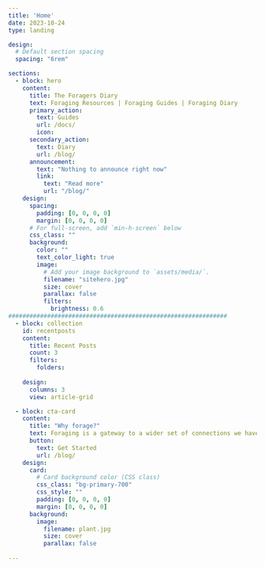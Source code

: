 ```yaml
---
title: 'Home'
date: 2023-10-24
type: landing

design:
  # Default section spacing
  spacing: "6rem"

sections:
  - block: hero
    content:
      title: The Foragers Diary
      text: Foraging Resources | Foraging Guides | Foraging Diary
      primary_action:
        text: Guides
        url: /docs/
        icon:
      secondary_action:
        text: Diary
        url: /blog/
      announcement:
        text: "Nothing to announce right now"
        link:
          text: "Read more"
          url: "/blog/"
    design:
      spacing:
        padding: [0, 0, 0, 0]
        margin: [0, 0, 0, 0]
      # For full-screen, add `min-h-screen` below
      css_class: ""
      background:
        color: ""
        text_color_light: true
        image:
          # Add your image background to `assets/media/`.
          filename: "sitehero.jpg"
          size: cover
          parallax: false
          filters:
            brightness: 0.6
##############################################################
  - block: collection
    id: recentposts
    content:
      title: Recent Posts
      count: 3
      filters: 
        folders:
        
    design:
      columns: 3
      view: article-grid

  - block: cta-card
    content:
      title: "Why forage?"
      text: Foraging is a gateway to a wider set of connections we have all but lost. Foraging leads us gently to once more becoming active participants within the real world - it quietly and subtly reconnects us to the rhythms we have become deafened too. It brings meaning and purpose to life by planting us realistically, firmly, back within nature.
      button:
        text: Get Started
        url: /blog/
    design:
      card:
        # Card background color (CSS class)
        css_class: "bg-primary-700"
        css_style: ""
        padding: [0, 0, 0, 0]
        margin: [0, 0, 0, 0]
      background:
        image:
          filename: plant.jpg
          size: cover
          parallax: false
        
---
```

